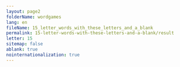 ```yaml
---
layout: page2
folderName: wordgames
lang: en
fileName: 15_letter_words_with_these_letters_and_a_blank
permalink: 15-letter-words-with-these-letters-and-a-blank/result
letter: 15
sitemap: false
ablank: true
nointernationalization: true
---
```

